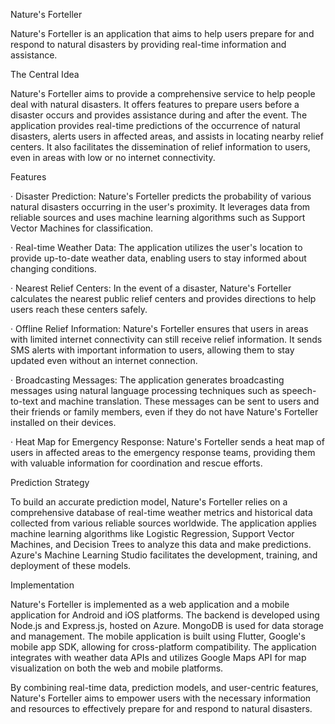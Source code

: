 Nature's Forteller

Nature's Forteller is an application that aims to help users prepare for and respond to natural disasters by providing real-time information and assistance.

The Central Idea

Nature's Forteller aims to provide a comprehensive service to help people deal with natural disasters. It offers features to prepare users before a disaster occurs and provides assistance during and after the event. The application provides real-time predictions of the occurrence of natural disasters, alerts users in affected areas, and assists in locating nearby relief centers. It also facilitates the dissemination of relief information to users, even in areas with low or no internet connectivity.

Features

·       Disaster Prediction: Nature's Forteller predicts the probability of various natural disasters occurring in the user's proximity. It leverages data from reliable sources and uses machine learning algorithms such as Support Vector Machines for classification.

·       Real-time Weather Data: The application utilizes the user's location to provide up-to-date weather data, enabling users to stay informed about changing conditions.

·       Nearest Relief Centers: In the event of a disaster, Nature's Forteller calculates the nearest public relief centers and provides directions to help users reach these centers safely.

·       Offline Relief Information: Nature's Forteller ensures that users in areas with limited internet connectivity can still receive relief information. It sends SMS alerts with important information to users, allowing them to stay updated even without an internet connection.

·       Broadcasting Messages: The application generates broadcasting messages using natural language processing techniques such as speech-to-text and machine translation. These messages can be sent to users and their friends or family members, even if they do not have Nature's Forteller installed on their devices.

·       Heat Map for Emergency Response: Nature's Forteller sends a heat map of users in affected areas to the emergency response teams, providing them with valuable information for coordination and rescue efforts.

Prediction Strategy

To build an accurate prediction model, Nature's Forteller relies on a comprehensive database of real-time weather metrics and historical data collected from various reliable sources worldwide. The application applies machine learning algorithms like Logistic Regression, Support Vector Machines, and Decision Trees to analyze this data and make predictions. Azure's Machine Learning Studio facilitates the development, training, and deployment of these models.

Implementation

Nature's Forteller is implemented as a web application and a mobile application for Android and iOS platforms. The backend is developed using Node.js and Express.js, hosted on Azure. MongoDB is used for data storage and management. The mobile application is built using Flutter, Google's mobile app SDK, allowing for cross-platform compatibility. The application integrates with weather data APIs and utilizes Google Maps API for map visualization on both the web and mobile platforms.

By combining real-time data, prediction models, and user-centric features, Nature's Forteller aims to empower users with the necessary information and resources to effectively prepare for and respond to natural disasters.

 